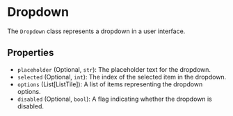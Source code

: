 # Dropdown

The `Dropdown` class represents a dropdown in a user interface.

## Properties

- `placeholder` (Optional, `str`): The placeholder text for the dropdown.
- `selected` (Optional, `int`): The index of the selected item in the dropdown.
- `options` (List[ListTile]): A list of items representing the dropdown options.
- `disabled` (Optional, `bool`): A flag indicating whether the dropdown is disabled.
